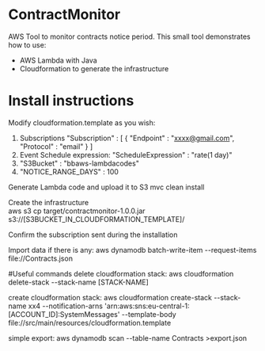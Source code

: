# ContractMonitor
AWS Tool to monitor contracts notice period. This small tool demonstrates how to use:
- AWS Lambda with Java
- Cloudformation to generate the infrastructure
 

# Install instructions
Modify cloudformation.template as you wish:
1. Subscriptions
  "Subscription" : [ {
          "Endpoint" : "xxxx@gmail.com",
          "Protocol" : "email"
        } ]
2. Event Schedule expression:
  "ScheduleExpression" : "rate(1 day)"
3.  "S3Bucket" : "bbaws-lambdacodes"
4.  "NOTICE_RANGE_DAYS" : 100


Generate Lambda code and upload it to S3
  mvc clean install
  
Create the infrastructure    
  aws s3 cp target/contractmonitor-1.0.0.jar s3://[S3BUCKET_IN_CLOUDFORMATION_TEMPLATE]/
  
Confirm the subscription sent during the installation

Import data if there is any:
  aws dynamodb batch-write-item --request-items file://Contracts.json 

  
#Useful commands
delete cloudformation stack: 
	aws cloudformation delete-stack --stack-name [STACK-NAME]

create cloudformation stack:
	aws cloudformation create-stack --stack-name xx4  --notification-arns 'arn:aws:sns:eu-central-1:[ACCOUNT_ID]:SystemMessages' --template-body  file://src/main/resources/cloudformation.template 

simple export:
  	aws dynamodb scan --table-name Contracts >export.json

